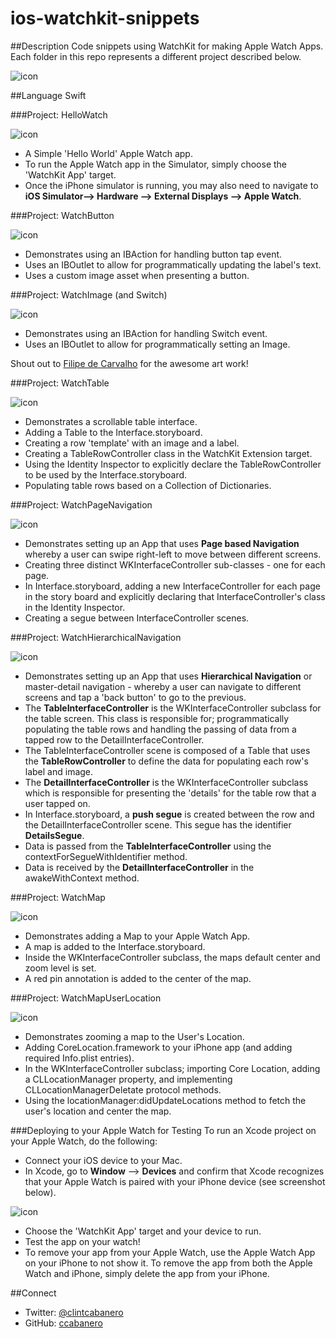 ios-watchkit-snippets
=====================

##Description
Code snippets using WatchKit for making Apple Watch Apps.  Each folder in this repo represents a different project described below.

![icon](imgs/watchkit.png)

##Language
Swift

###Project: HelloWatch

![icon](imgs/screen_hello.png)

* A Simple 'Hello World' Apple Watch app.
* To run the Apple Watch app in the Simulator, simply choose the 'WatchKit App' target.
* Once the iPhone simulator is running, you may also need to navigate to __iOS Simulator--> Hardware --> External Displays --> Apple Watch__.

###Project: WatchButton 

![icon](imgs/screen_button.png)

* Demonstrates using an IBAction for handling button tap event.
* Uses an IBOutlet to allow for programmatically updating the label's text. 
* Uses a custom image asset when presenting a button.

###Project: WatchImage (and Switch)

![icon](imgs/screen_image.png)

* Demonstrates using an IBAction for handling Switch event.
* Uses an IBOutlet to allow for programmatically setting an Image.

Shout out to [Filipe de Carvalho](https://www.behance.net/gallery/17998561/Star-Wars-Long-Shadow-Flat-Design-Icons) for the awesome art work!

###Project: WatchTable

![icon](imgs/screen_table.png)

* Demonstrates a scrollable table interface.
* Adding a Table to the Interface.storyboard.
* Creating a row 'template' with an image and a label.
* Creating a TableRowController class in the WatchKit Extension target.
* Using the Identity Inspector to explicitly declare the TableRowController to be used by the Interface.storyboard.
* Populating table rows based on a Collection of Dictionaries.

###Project: WatchPageNavigation

![icon](imgs/screen_page_navigation.png)

* Demonstrates setting up an App that uses __Page based Navigation__ whereby a user can swipe right-left to move between different screens.
* Creating three distinct WKInterfaceController sub-classes - one for each page.
* In Interface.storyboard, adding a new InterfaceController for each page in the story board and explicitly declaring that InterfaceController's class in the Identity Inspector.
* Creating a segue between InterfaceController scenes.

###Project: WatchHierarchicalNavigation

![icon](imgs/screen_master_detail_navigation.png)

* Demonstrates setting up an App that uses __Hierarchical Navigation__ or master-detail navigation - whereby a user can navigate to different screens and tap a 'back button' to go to the previous.
* The __TableInterfaceController__ is the WKInterfaceController subclass for the table screen.  This class is responsible for; programmatically populating the table rows and handling the passing of data from a tapped row to the DetailInterfaceController.
* The TableInterfaceController scene is composed of a Table that uses the __TableRowController__ to define the data for populating each row's label and image.
* The __DetailInterfaceController__ is the WKInterfaceController subclass which is responsible for presenting the 'details' for the table row that a user tapped on.
* In Interface.storyboard, a __push segue__ is created between the row and the DetailInterfaceController scene.  This segue has the identifier __DetailsSegue__.
* Data is passed from the __TableInterfaceController__ using the contextForSegueWithIdentifier method.
* Data is received by the __DetailInterfaceController__ in the awakeWithContext method.

###Project: WatchMap

![icon](imgs/screen_watchmap.png)

* Demonstrates adding a Map to your Apple Watch App. 
* A map is added to the Interface.storyboard.
* Inside the WKInterfaceController subclass, the maps default center and zoom level is set.  
* A red pin annotation is added to the center of the map.

###Project: WatchMapUserLocation

![icon](imgs/screen_watchmapuserlocation.png)

* Demonstrates zooming a map to the User's Location.
* Adding CoreLocation.framework to your iPhone app (and adding required Info.plist entries).
* In the WKInterfaceController subclass; importing Core Location, adding a CLLocationManager property, and implementing CLLocationManagerDeletate protocol methods.
* Using the locationManager:didUpdateLocations method to fetch the user's location and center the map.


###Deploying to your Apple Watch for Testing
To run an Xcode project on your Apple Watch, do the following:

* Connect your iOS device to your Mac.
* In Xcode, go to __Window__ --> __Devices__ and confirm that Xcode recognizes that your Apple Watch is paired with your iPhone device (see screenshot below).

![icon](imgs/xcode_devices.png)

* Choose the 'WatchKit App' target and your device to run. 
* Test the app on your watch!
* To remove your app from your Apple Watch, use the Apple Watch App on your iPhone to not show it.  To remove the app from both the Apple Watch and iPhone, simply delete the app from your iPhone.

##Connect
* Twitter: [@clintcabanero](http://twitter.com/clintcabanero)
* GitHub: [ccabanero](http:///github.com/ccabanero)